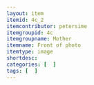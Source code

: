 ```yaml
---
layout: item
itemid: 4c_2
itemcontributor: petersime
itemgroupid: 4c
itemgroupname: Mother
itemname: Front of photo
itemtype: image
shortdesc: 
categories: [  ]
tags: [  ]
---
```







